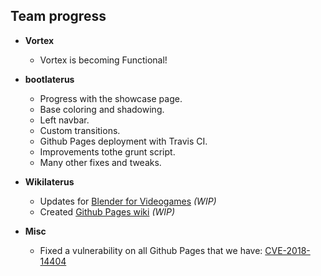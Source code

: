 ## Team progress

* **Vortex**
  * Vortex is becoming Functional!

* **bootlaterus**
  * Progress with the showcase page.
  * Base coloring and shadowing.
  * Left navbar.
  * Custom transitions.
  * Github Pages deployment with Travis CI.
  * Improvements tothe grunt script.
  * Many other fixes and tweaks.

* **Wikilaterus**
  * Updates for [Blender for Videogames](https://equilaterus.github.io/wikilaterus/wiki/Blender-for-Videogames.html) *(WIP)*
  * Created [Github Pages wiki](https://equilaterus.github.io/wikilaterus/wiki/Github-Pages.html) *(WIP)*


* **Misc**
  * Fixed a vulnerability on all Github Pages that we have: [CVE-2018-14404](https://nvd.nist.gov/vuln/detail/CVE-2018-14404?fbclid=IwAR0FPQ8JNTYA0G0I0kYIyafCk0eh4uX4GMb-kVDz7bVKL1rEL8IcAi4r6u8)
